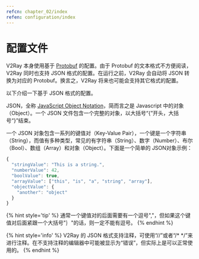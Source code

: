 ```yaml
---
refcn: chapter_02/index
refen: configuration/index
---
```


# 配置文件

V2Ray 本身使用基于 [Protobuf](https://developers.google.com/protocol-buffers/) 的配置。由于 Protobuf 的文本格式不方便阅读，V2Ray 同时也支持 JSON 格式的配置。在运行之前，V2Ray 会自动将 JSON 转换为对应的 Protobuf。换言之，V2Ray 将来也可能会支持其它格式的配置。

以下介绍一下基于 JSON 格式的配置。

JSON，全称 [JavaScript Object Notation](https://en.wikipedia.org/wiki/JSON)，简而言之是 Javascript 中的对象（Object）。一个 JSON 文件包含一个完整的对象，以大括号“{”开头，大括号“}”结束。

一个 JSON 对象包含一系列的键值对（Key-Value Pair），一个键是一个字符串（String），而值有多种类型，常见的有字符串（String）、数字（Number）、布尔（Bool）、数组（Array）和对象（Object）。下面是一个简单的 JSON对象示例：

```javascript
{
  "stringValue": "This is a string.",
  "numberValue": 42,
  "boolValue": true,
  "arrayValue": ["this", "is", "a", "string", "array"],
  "objectValue": {
    "another": "object"
  }
}
```

{% hint style='tip' %}
通常一个键值对的后面需要有一个逗号","，但如果这个键值对后面紧跟一个大括号"｝"的话，则一定不能有逗号。
{% endhint %}

{% hint style='info' %}
V2Ray 的 JSON 格式支持注释，可使用“//”或者“/\* \*/”来进行注释。在不支持注释的编辑器中可能被显示为“错误”，但实际上是可以正常使用的。
{% endhint %}
